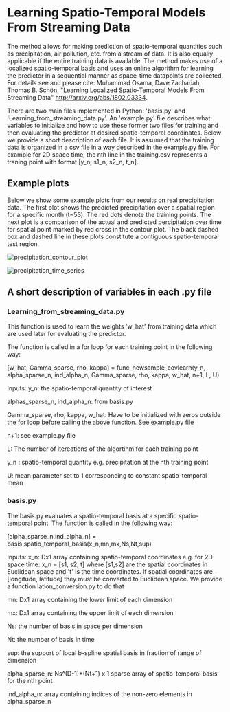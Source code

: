 # Learning Spatio-Temporal Models From Streaming Data

The method allows for making prediction of spatio-temporal quantities such as precipitation, air pollution, etc. from a stream of data. It is also equally applicable if the entire training data is available. The method makes use of a localized spatio-temporal basis and uses an online algorithm for learning the predictor in a sequential manner as space-time datapoints are collected. For details see and please cite: Muhammad Osama, Dave Zachariah, Thomas B. Schön, "Learning Localized Spatio-Temporal Models From Streaming Data" http://arxiv.org/abs/1802.03334. 

There are two main files implemented in Python: 'basis.py' and 'Learning_from_streaming_data.py'. An 'example.py' file describes what variables to initialize and how to use these former two files for training and then evaluating the predictor at desired spatio-temporal coordinates. Below we provide a short description of each file. It is assumed that the training data is organized in a csv file in a way described in the example.py file. For example for 2D space time, the nth line in the training.csv represents a traning point with format [y_n, s1_n, s2_n, t_n].


## Example plots
Below we show some example plots from our results on real precipitation data. The first plot shows the predicted precipitation over a spatial region for a specific month (t=53). The red dots denote the training points. The next plot is a comparison of the actual and predicted percipitation over time for spatial point marked by red cross in the contour plot.  The black dashed box and dashed line in these plots constitute a contiguous spatio-temporal test region. 

![precipitation_contour_plot](https://user-images.githubusercontent.com/37805794/37966015-5e6c38ba-31c7-11e8-8054-68bb2176e23f.png)

![precipitation_time_series](https://user-images.githubusercontent.com/37805794/37966018-62874944-31c7-11e8-9512-63a61a8e427f.png)

## A short description of variables in each .py file
### Learning_from_streaming_data.py

This function is used to learn the weights 'w_hat' from training data which are used later for evaluating the predictor.

The function is called in a for loop for each training point in the following way: 

[w_hat, Gamma_sparse, rho, kappa] = func_newsample_covlearn(y_n, alpha_sparse_n, ind_alpha_n, Gamma_sparse, rho, kappa, w_hat, n+1, L, U)

Inputs:
y_n: the spatio-temporal quantity of interest

alphas_sparse_n, ind_alpha_n: from basis.py

Gamma_sparse, rho, kappa, w_hat: Have to be initialized with zeros outside the for loop before calling the above function. See example.py file

n+1: see example.py file

L: The number of itereations of the algortihm for each training point

y_n : spatio-temporal quantity e.g. precipitation at the nth training point

U: mean parameter set to 1 corresponding to constant spatio-temporal mean

### basis.py
The basis.py evaluates a spatio-temporal basis at a specific spatio-temporal point. The function is called in the following way:

[alpha_sparse_n,ind_alpha_n] = basis.spatio_temporal_basis(x_n,mn,mx,Ns,Nt,sup)

Inputs:
x_n: Dx1 array containing spatio-temporal coordinates e.g. for 2D space time: x_n = [s1, s2, t] where [s1,s2] are the spatial coordinates in Euclidean space and 't' is the time coordinates. If spatial coordinates are [longitude, latitude] they must be converted to Euclidean space. We provide a function latlon_conversion.py to do that

mn: Dx1 array containing the lower limit of each dimension

mx: Dx1 array containing the upper limit of each dimension

Ns: the number of basis in space per dimension

Nt: the number of basis in time

sup: the support of local b-spline spatial basis in fraction of range of dimension

alpha_sparse_n: Ns^(D-1)*(Nt+1) x 1 sparse array of spatio-temporal basis for the nth point

ind_alpha_n: array containing indices of the non-zero elements in alpha_sparse_n




